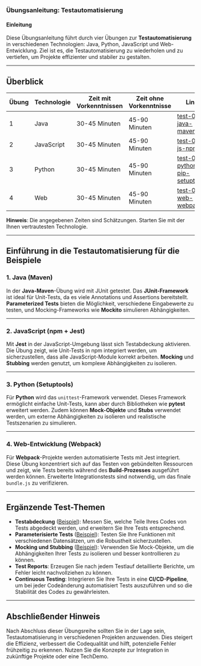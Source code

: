 ### Übungsanleitung: Testautomatisierung

#### Einleitung

Diese Übungsanleitung führt durch vier Übungen zur **Testautomatisierung** in verschiedenen Technologien: Java, Python, JavaScript und Web-Entwicklung. Ziel ist es, die Testautomatisierung zu wiederholen und zu vertiefen, um Projekte effizienter und stabiler zu gestalten.

---

## Überblick

| Übung | Technologie | Zeit mit Vorkenntnissen | Zeit ohne Vorkenntnisse | Link                                                           |
|-------|-------------|-------------------------|-------------------------|----------------------------------------------------------------|
| 1     | Java        | 30-45 Minuten           | 45-90 Minuten           | [test-01-java-maven](test-01-java-maven)                       |
| 2     | JavaScript      | 30-45 Minuten           | 45-90 Minuten           | [test-02-js-npm](test-02-js-npm)                               |
| 3     | Python  | 30-45 Minuten           | 45-90 Minuten           | [test-03-python-pip-setuptools](test-03-python-pip-setuptools) |
| 4     | Web         | 30-45 Minuten           | 45-90 Minuten           | [test-04-web-webpack](test-04-web-webpack)                     |

**Hinweis**: Die angegebenen Zeiten sind Schätzungen. Starten Sie mit der Ihnen vertrautesten Technologie.

---

## Einführung in die Testautomatisierung für die Beispiele

### 1. Java (Maven)

In der **Java-Maven**-Übung wird mit JUnit getestet. Das **JUnit-Framework** ist ideal für Unit-Tests, da es viele Annotations und Assertions bereitstellt. **Parameterized Tests** bieten die Möglichkeit, verschiedene Eingabewerte zu testen, und Mocking-Frameworks wie **Mockito** simulieren Abhängigkeiten.

---

### 2. JavaScript (npm + Jest)

Mit **Jest** in der JavaScript-Umgebung lässt sich Testabdeckung aktivieren. Die Übung zeigt, wie Unit-Tests in npm integriert werden, um sicherzustellen, dass alle JavaScript-Module korrekt arbeiten. **Mocking** und **Stubbing** werden genutzt, um komplexe Abhängigkeiten zu isolieren.

---

### 3. Python (Setuptools)

Für **Python** wird das `unittest`-Framework verwendet. Dieses Framework ermöglicht einfache Unit-Tests, kann aber durch Bibliotheken wie **pytest** erweitert werden. Zudem können **Mock-Objekte** und **Stubs** verwendet werden, um externe Abhängigkeiten zu isolieren und realistische Testszenarien zu simulieren.

---

### 4. Web-Entwicklung (Webpack)

Für **Webpack**-Projekte werden automatisierte Tests mit Jest integriert. Diese Übung konzentriert sich auf das Testen von gebündelten Ressourcen und zeigt, wie Tests bereits während des **Build-Prozesses** ausgeführt werden können. Erweiterte Integrationstests sind notwendig, um das finale `bundle.js` zu verifizieren.

---

## Ergänzende Test-Themen

- **Testabdeckung** ([Beispiel](test-04-web-webpack/test-coverage.md)): Messen Sie, welche Teile Ihres Codes von Tests abgedeckt werden, und erweitern Sie Ihre Tests entsprechend.
- **Parameterisierte Tests** ([Beispiel](test-01-java-maven/parameterized-test.md)): Testen Sie Ihre Funktionen mit verschiedenen Datensätzen, um die Robustheit sicherzustellen.
- **Mocking und Stubbing** ([Beispiel](test-03-python-pip-setuptools/mocking.md)): Verwenden Sie Mock-Objekte, um die Abhängigkeiten Ihrer Tests zu isolieren und besser kontrollieren zu können.
- **Test Reports**: Erzeugen Sie nach jedem Testlauf detaillierte Berichte, um Fehler leicht nachvollziehen zu können.
- **Continuous Testing**: Integrieren Sie Ihre Tests in eine **CI/CD-Pipeline**, um bei jeder Codeänderung automatisiert Tests auszuführen und so die Stabilität des Codes zu gewährleisten.

---

## Abschließender Hinweis

Nach Abschluss dieser Übungsreihe sollten Sie in der Lage sein, Testautomatisierung in verschiedenen Projekten anzuwenden. Dies steigert die Effizienz, verbessert die Codequalität und hilft, potenzielle Fehler frühzeitig zu erkennen. Nutzen Sie die Konzepte zur Integration in zukünftige Projekte oder eine TechDemo.